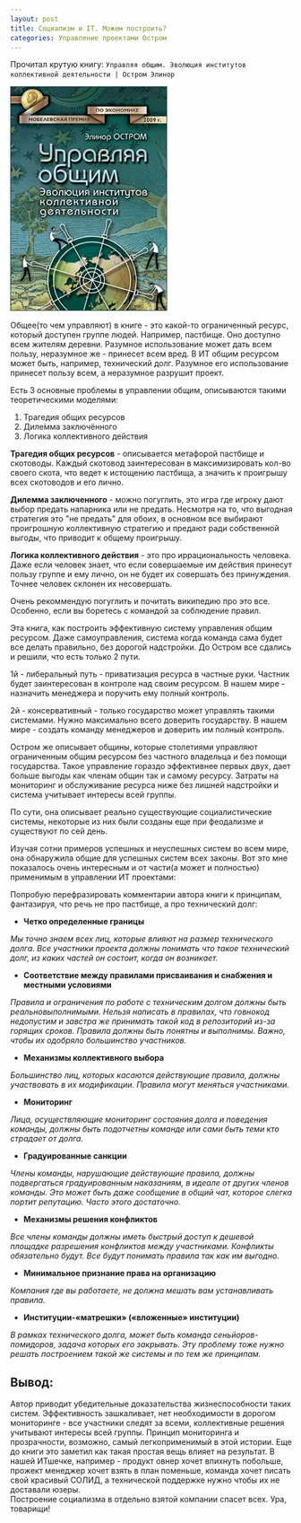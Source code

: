```yaml
---
layout: post
title: Социализм и IT. Можем построить?
categories: Управление проектами Остром 
---
```


Прочитал крутую книгу: `Управляя общим. Эволюция институтов коллективной деятельности | Остром Элинор`

![Управляя общим. Эволюция институтов коллективной деятельности](/images/2021/03/ostrom.jpeg)

Общее(то чем управляют) в книге - это какой-то ограниченный ресурс, который доступен группе людей. 
Например, пастбище. Оно доступно всем жителям деревни. Разумное использование может дать всем пользу, 
неразумное же - принесет всем вред. В ИТ общим ресурсом может быть, например, технический долг. 
Разумное его использование принесет пользу всем, а неразумное разрушит проект.

Есть 3 основные проблемы в управлении общим, описываются такими теоретическими моделями:

1. Трагедия общих ресурсов
1. Диле́мма заключённого
1. Логика коллективного действия
   
**Трагедия общих ресурсов** - описывается метафорой пастбище и скотоводы. 
Каждый скотовод заинтересован в максимизировать кол-во своего скота, что ведет к истощению пастбища, а значить к проигрышу всех скотоводов и его лично.

**Дилемма заключенного** - можно погуглить, это игра где игроку дают выбор предать напарника или не предать. Несмотря на то, что выгодная стратегия это "не предать" для обоих, в основном все выбирают проигрошную коллективную стратегию и предают ради собственной выгоды, что приводит к общему проигрышу.

**Логика коллективного действия** - это про иррациональность человека. Даже если человек знает, что если совершаемые им действия принесут пользу группе и ему лично, он не будет их совершать без принуждения. Точнее человек склонен их несовершать.

Очень рекоммендую погуглить и почитать википедию про это все. 
Особенно, если вы боретесь с командой за соблюдение правил.

Эта книга, как построить эффективную систему управления общим ресурсом. Даже самоуправления, система когда команда сама будет все делать правильно, без дорогой надстройки. До Остром все сдались и решили, что есть только 2 пути. 

1й - либеральный путь - приватизация ресурса в частные руки. Частник будет заинтересован в контроле над своим ресурсом. В нашем мире - назначить менеджера и поручить ему полный контроль.

2й - консервативный - только государство может управлять такими системами. Нужно максимально всего доверить государству. В нашем мире - создать команду менеджеров и доверить им полный контроль.

Остром же описывает общины, которые столетиями управляют ограниченным общим ресурсом
без частного владельца и без помощи государства. 
Такое управление гораздо эффективнее первых двух, дает больше выгоды как членам общин так и самому ресурсу.
Затраты на мониторинг и обслуживание ресурса ниже без лишней надстройки и система учитывает интересы всей группы.

По сути, она описывает реально существующие социалистические системы, некоторые из них были созданы еще при феодализме и существуют по сей день.

Изучая сотни примеров успешных и неуспешных систем во всем мире, она обнаружила общие для успешных систем всех законы. 
Вот это мне показалось очень интересным и от части(а может и полностью) применимым в управлении ИТ проектами: 

Попробую перефразировать комментарии автора книги к принципам, фантазируя, что речь не про пастбище, а про технический долг:

* **Четко определенные границы**

*Мы точно знаем всех лиц, которые влияют на размер технического долга. Все участники проекта должны понимать что такое технический долг, из каких частей он состоит, когда он возникает.*   

* **Соответствие между правилами присваивания и снабжения и местными условиями**

*Правила и ограничения по работе с техническим долгом должны быть реальновыполнимыми. 
Нельзя написать в правилах, что говнокод недопустим и завстра же принимать такой код в репозиторий из-за горящих сроков.
Правила должны быть понятны и выполнимы. Важно, чтобы их одобряло большинство участников.*
   
* **Механизмы коллективного выбора**
   
*Большинство лиц, которых касаются действующие правила, должны участвовать в их модификации. Правила могут меняться участниками.*

* **Moниторинг**
   
*Лица, осуществляющие мониторинг состояния долга и поведения команды, 
  должны быть подотчетны команде или сами быть теми кто страдает от долга.*

* **Градуированные санкции**
   
*Члены команды, нарушающие действующие правила, должны подвергаться градуированным наказаниям,
в идеале от других членов команды. Это может быть даже сообщение в общий чат, которое слегка портит репутацию. 
Часто этого достаточно.*
   
* **Механизмы решения конфликтов**
   
*Все члены команды должны иметь быстрый доступ к дешевой площадке разрешения конфликтов между участниками. Конфликты обязательно будут. Все будут понимать правила так как им выгодно.*

* **Mинимальное признание права на организацию**
   
*Компания где вы работаете, не должна мешать вам устанавливать правила.*

* **Институции-«матрешки» («вложенные» институции)**

*В рамках технического долга, может быть команда сеньйоров-помидоров, задача которых его закрывать. Эту проблему тоже нужно решать построением такой же системы и по тем же принципам.*

## Вывод: 

Автор приводит убедительные доказательства жизнеспособности таких систем. 
Эффективность зашкаливает, нет необходимости в дорогом мониторинге - все участники следят за всеми, 
коллективные решения учитывают интересы всей группы. 
Принцип мониторинга и прозрачности, возможно, самый легкоприменимый в этой истории. 
Еще до книги это заметил как такая простая вещь влияет на результат.
В нашей ИТшечке, например - продукт овнер хочет впихнуть побольше, прожект менеджер хочет взять в план поменьше,
команда хочет писать свой красивый СОЛИД, а технической поддержке нужно чтобы их не доставали юзеры.  
Построение социализма в отдельно взятой компании спасет всех. Ура, товарищи!
